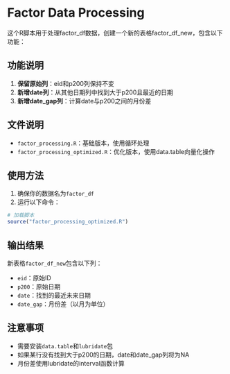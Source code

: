 # Factor Data Processing

这个R脚本用于处理factor_df数据，创建一个新的表格factor_df_new，包含以下功能：

## 功能说明

1. **保留原始列**：eid和p200列保持不变
2. **新增date列**：从其他日期列中找到大于p200且最近的日期
3. **新增date_gap列**：计算date与p200之间的月份差

## 文件说明

- `factor_processing.R`：基础版本，使用循环处理
- `factor_processing_optimized.R`：优化版本，使用data.table向量化操作

## 使用方法

1. 确保你的数据名为`factor_df`
2. 运行以下命令：

```r
# 加载脚本
source("factor_processing_optimized.R")
```

## 输出结果

新表格`factor_df_new`包含以下列：
- `eid`：原始ID
- `p200`：原始日期
- `date`：找到的最近未来日期
- `date_gap`：月份差（以月为单位）

## 注意事项

- 需要安装`data.table`和`lubridate`包
- 如果某行没有找到大于p200的日期，date和date_gap列将为NA
- 月份差使用lubridate的interval函数计算
